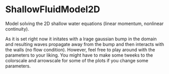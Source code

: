 # ShallowFluidModel2D
Model solving the 2D shallow water equations (linear momentum, nonlinear continuity).

As it is set right now it initates with a lrage gaussian bump in the domain and resulting
waves propagate away from the bump and then interacts with the walls (no flow condition).
However, feel free to play around with the parameters to your liking. You might have to
make some tweeks to the colorscale and arrowscale for some of the plots if you change some
parameters.
